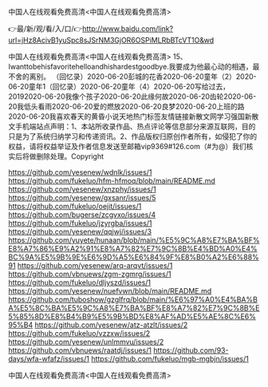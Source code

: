 中国人在线观看免费高清<中国人在线观看免费高清>

👉最/新/观/看/入/口/👉http://www.baidu.com/link?url=jHz8AcivB1yuSpc8sJSrNM3GjOR6OSPiMLRbBTcVT1O&wd

中国人在线观看免费高清<中国人在线观看免费高清>	15、Iwanttobehisfavoritehelloandhishardestgoodbye.我要成为他最心动的相遇，最不舍的离别。
（回忆录）2020-06-20彭城的花香2020-06-20童年（2）2020-06-20童年1（回忆录）2020-06-20童年（4）2020-06-20写给过去，20192020-06-20我像个孩子2020-06-20此缘何故2020-06-20齿轮2020-06-20我低头看雨2020-06-20爱的燃放2020-06-20良梦2020-06-20上班的路2020-06-20我喜欢春天的黄昏小说天地热门标签友情链接新散文网学习强国新散文手机端站点声明：1、本站所收录作品、热点评论等信息部分来源互联网，目的只是为了系统归纳学习和传递资讯。2、作品版权归原创作者所有，如侵犯了你的权益，请将权益举证及作者信息发送至邮箱vip9369#126.com（#为@）我们核实后将做删除处理。Copyright


https://github.com/yesenew/wdnlk/issues/1
https://github.com/fukeluo/hfm-hfmoq/blob/main/README.md
https://github.com/yesenew/xnzphy/issues/1
https://github.com/yesenew/gxsanr/issues/5
https://github.com/fukeluo/oejit/issues/1
https://github.com/bugerse/zcgvxo/issues/4
https://github.com/fukeluo/jzyrgba/issues/1
https://github.com/yesenew/qqjwj/issues/3
https://github.com/yuyete/hunaan/blob/main/%E5%9C%A8%E7%BA%BF%E8%A7%86%E9%A2%91%E8%A7%82%E7%9C%8B%E4%BD%A0%E4%BC%9A%E5%9B%9E%E6%9D%A5%E6%84%9F%E8%B0%A2%E6%88%91
https://github.com/yesenew/arq-arqvt/issues/1
https://github.com/vbnuews/zgm-zgmrg/issues/1
https://github.com/fukeluo/dljyszd/issues/1
https://github.com/yesenew/nuefvwn/blob/main/README.md
https://github.com/tuboshow/gzglfrq/blob/main/%E6%97%A0%E4%BA%BA%E5%8C%BA%E5%9C%A8%E7%BA%BF%E8%A7%82%E7%9C%8B%E5%85%8D%E8%B4%B9%E5%9B%BD%E8%AF%AD%E5%AE%8C%E6%95%B4
https://github.com/yesenew/atz-atzlt/issues/2
https://github.com/fukeluo/vzzxw/issues/2
https://github.com/yesenew/unlmmvu/issues/2
https://github.com/vbnuews/raatdj/issues/1
https://github.com/93-days/wfa-wfafz/issues/1
https://github.com/fukeluo/mgb-mgbjn/issues/1

中国人在线观看免费高清&lt;中国人在线观看免费高清>
